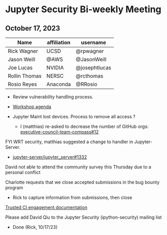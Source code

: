 # Jupyter Security Bi-weekly Meeting

## October 17, 2023

| Name               | affiliation| username    |
| -------------------| -----------|-------------|
| Rick Wagner        | UCSD       | @rpwagner   |
| Jason Weill        | @AWS       | @JasonWeill |
| Joe Lucas          | NVIDIA     | @josephtlucas|
| Rollin Thomas      | NERSC      | @rcthomas   |
| Rosio Reyes        | Anaconda   | @RRosio     |

* Review vulnerability handling process.

* [Workshop agenda](https://docs.google.com/document/d/1hl1qe72s1CZc7Z3QOh1apANRi--qkupcnWEyH4VNOiQ/edit?usp=sharing)

* Jupyter Maint lost devices. Process to remove all access ?
  * I (matthias) re-asked to decrease the number of GitHub orgs: [executive-council-team-compass#12](https://github.com/jupyter/executive-council-team-compass/issues/12)

FYI WRT security, matthias suggested a change to handler in Jupyter-Server.
  - [jupyter-server/jupyter_server#1332](https://github.com/jupyter-server/jupyter_server/pull/1332)

David not able to attend the community survey this Thursday due to a personal conflict

Charlotte requests that we close accepted submissions in the bug bounty program
* Rick to capture information from submissions, then close

[Trusted CI engagement documentation](https://github.com/jupyter/security/tree/main/docs)

Please add David Qiu to the Jupyter Security (ipython-security) mailing list
* Done (Rick, 10/17/23)
